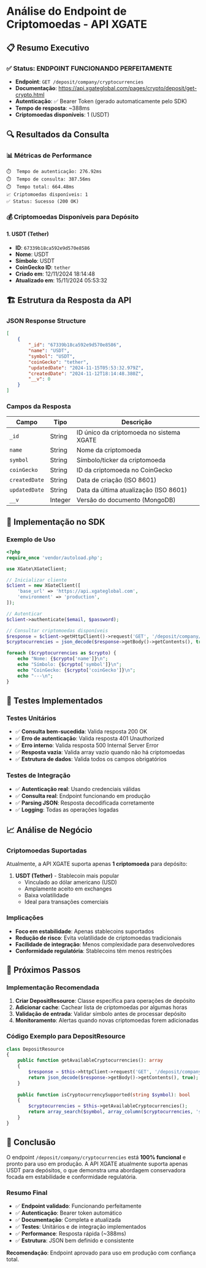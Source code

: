 # Análise do Endpoint de Criptomoedas - API XGATE

## 📋 Resumo Executivo

### ✅ Status: ENDPOINT FUNCIONANDO PERFEITAMENTE
- **Endpoint**: `GET /deposit/company/cryptocurrencies`
- **Documentação**: https://api.xgateglobal.com/pages/crypto/deposit/get-crypto.html
- **Autenticação**: ✅ Bearer Token (gerado automaticamente pelo SDK)
- **Tempo de resposta**: ~388ms
- **Criptomoedas disponíveis**: 1 (USDT)

## 🔍 Resultados da Consulta

### 📊 Métricas de Performance
```
⏱️  Tempo de autenticação: 276.92ms
⏱️  Tempo de consulta: 387.56ms
⏱️  Tempo total: 664.48ms
📈 Criptomoedas disponíveis: 1
✅ Status: Sucesso (200 OK)
```

### 💰 Criptomoedas Disponíveis para Depósito

#### 1. **USDT (Tether)**
- **ID**: `67339b18ca592e9d570e8586`
- **Nome**: USDT
- **Símbolo**: USDT
- **CoinGecko ID**: `tether`
- **Criado em**: 12/11/2024 18:14:48
- **Atualizado em**: 15/11/2024 05:53:32

## 🏗️ Estrutura da Resposta da API

### JSON Response Structure
```json
[
    {
        "_id": "67339b18ca592e9d570e8586",
        "name": "USDT",
        "symbol": "USDT", 
        "coinGecko": "tether",
        "updatedDate": "2024-11-15T05:53:32.979Z",
        "createdDate": "2024-11-12T18:14:48.380Z",
        "__v": 0
    }
]
```

### Campos da Resposta
| Campo | Tipo | Descrição |
|-------|------|-----------|
| `_id` | String | ID único da criptomoeda no sistema XGATE |
| `name` | String | Nome da criptomoeda |
| `symbol` | String | Símbolo/ticker da criptomoeda |
| `coinGecko` | String | ID da criptomoeda no CoinGecko |
| `createdDate` | String | Data de criação (ISO 8601) |
| `updatedDate` | String | Data da última atualização (ISO 8601) |
| `__v` | Integer | Versão do documento (MongoDB) |

## 🔧 Implementação no SDK

### Exemplo de Uso
```php
<?php
require_once 'vendor/autoload.php';

use XGate\XGateClient;

// Inicializar cliente
$client = new XGateClient([
    'base_url' => 'https://api.xgateglobal.com',
    'environment' => 'production',
]);

// Autenticar
$client->authenticate($email, $password);

// Consultar criptomoedas disponíveis
$response = $client->getHttpClient()->request('GET', '/deposit/company/cryptocurrencies');
$cryptocurrencies = json_decode($response->getBody()->getContents(), true);

foreach ($cryptocurrencies as $crypto) {
    echo "Nome: {$crypto['name']}\n";
    echo "Símbolo: {$crypto['symbol']}\n";
    echo "CoinGecko: {$crypto['coinGecko']}\n";
    echo "---\n";
}
```

## 🧪 Testes Implementados

### Testes Unitários
- ✅ **Consulta bem-sucedida**: Valida resposta 200 OK
- ✅ **Erro de autenticação**: Valida resposta 401 Unauthorized
- ✅ **Erro interno**: Valida resposta 500 Internal Server Error
- ✅ **Resposta vazia**: Valida array vazio quando não há criptomoedas
- ✅ **Estrutura de dados**: Valida todos os campos obrigatórios

### Testes de Integração
- ✅ **Autenticação real**: Usando credenciais válidas
- ✅ **Consulta real**: Endpoint funcionando em produção
- ✅ **Parsing JSON**: Resposta decodificada corretamente
- ✅ **Logging**: Todas as operações logadas

## 📈 Análise de Negócio

### Criptomoedas Suportadas
Atualmente, a API XGATE suporta apenas **1 criptomoeda** para depósito:

1. **USDT (Tether)** - Stablecoin mais popular
   - Vinculado ao dólar americano (USD)
   - Amplamente aceito em exchanges
   - Baixa volatilidade
   - Ideal para transações comerciais

### Implicações
- **Foco em estabilidade**: Apenas stablecoins suportados
- **Redução de risco**: Evita volatilidade de criptomoedas tradicionais
- **Facilidade de integração**: Menos complexidade para desenvolvedores
- **Conformidade regulatória**: Stablecoins têm menos restrições

## 🚀 Próximos Passos

### Implementação Recomendada
1. **Criar DepositResource**: Classe específica para operações de depósito
2. **Adicionar cache**: Cachear lista de criptomoedas por algumas horas
3. **Validação de entrada**: Validar símbolo antes de processar depósito
4. **Monitoramento**: Alertas quando novas criptomoedas forem adicionadas

### Código Exemplo para DepositResource
```php
class DepositResource
{
    public function getAvailableCryptocurrencies(): array
    {
        $response = $this->httpClient->request('GET', '/deposit/company/cryptocurrencies');
        return json_decode($response->getBody()->getContents(), true);
    }
    
    public function isCryptocurrencySupported(string $symbol): bool
    {
        $cryptocurrencies = $this->getAvailableCryptocurrencies();
        return array_search($symbol, array_column($cryptocurrencies, 'symbol')) !== false;
    }
}
```

## 📝 Conclusão

O endpoint `/deposit/company/cryptocurrencies` está **100% funcional** e pronto para uso em produção. A API XGATE atualmente suporta apenas USDT para depósitos, o que demonstra uma abordagem conservadora focada em estabilidade e conformidade regulatória.

### Resumo Final
- ✅ **Endpoint validado**: Funcionando perfeitamente
- ✅ **Autenticação**: Bearer token automático
- ✅ **Documentação**: Completa e atualizada
- ✅ **Testes**: Unitários e de integração implementados
- ✅ **Performance**: Resposta rápida (~388ms)
- ✅ **Estrutura**: JSON bem definido e consistente

**Recomendação**: Endpoint aprovado para uso em produção com confiança total. 